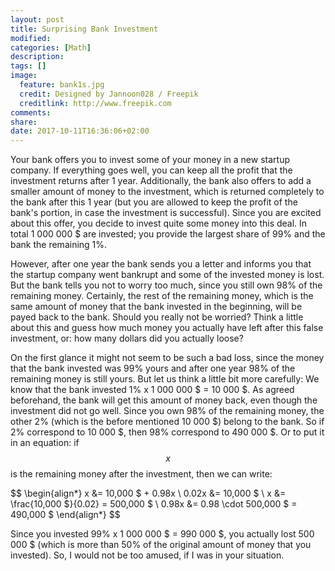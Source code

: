 ```yaml
---
layout: post
title: Surprising Bank Investment
modified:
categories: [Math]
description:
tags: []
image:
  feature: bank1s.jpg
  credit: Designed by Jannoon028 / Freepik
  creditlink: http://www.freepik.com
comments:
share:
date: 2017-10-11T16:36:06+02:00
---
```


Your bank offers you to invest some of your money in a new startup company. If everything goes well, you can keep all the profit that the investment returns after 1 year.
Additionally, the bank also offers to add a smaller amount of money to the investment, which is returned completely to the bank after this 1 year (but you are allowed to keep the profit of the bank's portion, in case the investment is successful).
Since you are excited about this offer, you decide to invest quite some money into this deal.
In total 1 000 000 $ are invested; you provide the largest share of 99% and the bank the remaining 1%.

However, after one year the bank sends you a letter and informs you that the startup company went bankrupt and some of the invested money is lost. But the bank tells you not to worry too much, since you still own 98% of the remaining money. Certainly, the rest of the remaining money, which is the same amount of money that the bank invested in the beginning, will be payed back to the bank. Should you really not be worried? Think a little about this and guess how much money you actually have left after this false investment, or: how many dollars did you actually loose?

<!--more-->

On the first glance it might not seem to be such a bad loss, since the money that the bank invested was 99% yours and after one year 98% of the remaining money is still yours. But let us think a little bit more carefully: We know that the bank invested 1% x 1 000 000 $ = 10 000 $. As agreed beforehand, the bank will get this amount of money back, even though the investment did not go well. Since you own 98% of the remaining money, the other 2% (which is the before mentioned 10 000 $) belong to the bank. So if 2% correspond to 10 000 $, then 98% correspond to 490 000 $. Or to put it in an equation: if $$x$$ is the remaining money after the investment, then we can write:

$$
\begin{align*}
x &= 10\,000 $ + 0.98x \\
0.02x &= 10\,000 $ \\
x &= \frac{10\,000 $}{0.02} = 500\,000 $ \\
0.98x &= 0.98 \cdot 500\,000 $ = 490\,000 $
\end{align*}
$$

Since you invested 99% x 1 000 000 $ = 990 000 $, you actually lost 500 000 $ (which is more than 50% of the original amount of money that you invested). So, I would not be too amused, if I was in your situation.
